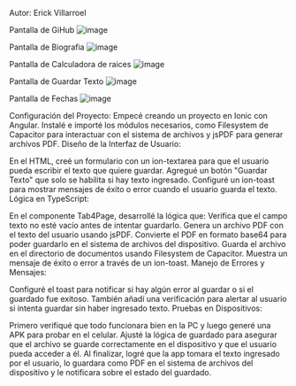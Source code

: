 Autor: Erick Villarroel

Pantalla de GiHub
![image](https://github.com/user-attachments/assets/a9b21f36-173b-46cf-bb1a-9b7ffd21a7a7)


Pantalla de Biografia
![image](https://github.com/user-attachments/assets/5d63e394-97b2-4e97-868b-4ec55654b128)


Pantalla de Calculadora de raices
![image](https://github.com/user-attachments/assets/3d0406a3-6d2d-4f56-9e22-1cd096577fb0)


Pantalla de Guardar Texto
![image](https://github.com/user-attachments/assets/b5cfe0b6-dc0c-42de-bc4c-692105a99de9)


Pantalla de Fechas
![image](https://github.com/user-attachments/assets/b8a9e813-0e3e-4195-ac1e-879d682385b3)


Configuración del Proyecto:
Empecé creando un proyecto en Ionic con Angular.
Instalé e importé los módulos necesarios, como Filesystem de Capacitor para interactuar con el sistema de archivos y jsPDF para generar archivos PDF.
Diseño de la Interfaz de Usuario:

En el HTML, creé un formulario con un ion-textarea para que el usuario pueda escribir el texto que quiere guardar.
Agregué un botón "Guardar Texto" que solo se habilita si hay texto ingresado.
Configuré un ion-toast para mostrar mensajes de éxito o error cuando el usuario guarda el texto.
Lógica en TypeScript:

En el componente Tab4Page, desarrollé la lógica que:
Verifica que el campo texto no esté vacío antes de intentar guardarlo.
Genera un archivo PDF con el texto del usuario usando jsPDF.
Convierte el PDF en formato base64 para poder guardarlo en el sistema de archivos del dispositivo.
Guarda el archivo en el directorio de documentos usando Filesystem de Capacitor.
Muestra un mensaje de éxito o error a través de un ion-toast.
Manejo de Errores y Mensajes:

Configuré el toast para notificar si hay algún error al guardar o si el guardado fue exitoso.
También añadí una verificación para alertar al usuario si intenta guardar sin haber ingresado texto.
Pruebas en Dispositivos:

Primero verifiqué que todo funcionara bien en la PC y luego generé una APK para probar en el celular.
Ajusté la lógica de guardado para asegurar que el archivo se guarde correctamente en el dispositivo y que el usuario pueda acceder a él.
Al finalizar, logré que la app tomara el texto ingresado por el usuario, lo guardara como PDF en el sistema de archivos del dispositivo y le notificara sobre el estado del guardado.
